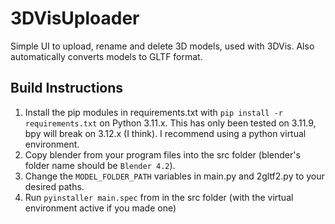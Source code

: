 # 3DVisUploader
Simple UI to upload, rename and delete 3D models, used with 3DVis.
Also automatically converts models to GLTF format.

## Build Instructions

1. Install the pip modules in requirements.txt with `pip install -r requirements.txt` on Python 3.11.x. This has only been tested on 3.11.9, bpy will break on 3.12.x (I think). I recommend using a python virtual environment.
2. Copy blender from your program files into the src folder (blender's folder name should be `Blender 4.2`).
3. Change the `MODEL_FOLDER_PATH` variables in main.py and 2gltf2.py to your desired paths.
4. Run `pyinstaller main.spec` from in the src folder (with the virtual environment active if you made one)